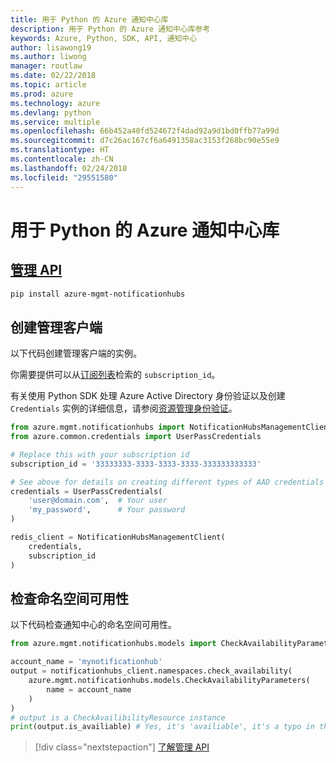 ```yaml
---
title: 用于 Python 的 Azure 通知中心库
description: 用于 Python 的 Azure 通知中心库参考
keywords: Azure, Python, SDK, API, 通知中心
author: lisawong19
ms.author: liwong
manager: routlaw
ms.date: 02/22/2018
ms.topic: article
ms.prod: azure
ms.technology: azure
ms.devlang: python
ms.service: multiple
ms.openlocfilehash: 66b452a40fd524672f4dad92a9d1bd0ffb77a99d
ms.sourcegitcommit: d7c26ac167cf6a6491358ac3153f268bc90e55e9
ms.translationtype: HT
ms.contentlocale: zh-CN
ms.lasthandoff: 02/24/2018
ms.locfileid: "29551580"
---
```

# <a name="azure-notification-hubs-libraries-for-python"></a>用于 Python 的 Azure 通知中心库

## <a name="management-apipythonapioverviewazurenotificationhubsmanagement"></a>[管理 API](/python/api/overview/azure/notificationhubs/management)

```bash
pip install azure-mgmt-notificationhubs
```

## <a name="create-the-management-client"></a>创建管理客户端

以下代码创建管理客户端的实例。

你需要提供可以从[订阅列表](https://manage.windowsazure.com/#Workspaces/AdminTasks/SubscriptionMapping)检索的 ``subscription_id``。

有关使用 Python SDK 处理 Azure Active Directory 身份验证以及创建 ``Credentials`` 实例的详细信息，请参阅[资源管理身份验证](/python/azure/python-sdk-azure-authenticate)。

```python
from azure.mgmt.notificationhubs import NotificationHubsManagementClient
from azure.common.credentials import UserPassCredentials

# Replace this with your subscription id
subscription_id = '33333333-3333-3333-3333-333333333333'

# See above for details on creating different types of AAD credentials
credentials = UserPassCredentials(
    'user@domain.com',  # Your user
    'my_password',      # Your password
)

redis_client = NotificationHubsManagementClient(
    credentials,
    subscription_id
)
```

## <a name="check-namespace-availability"></a>检查命名空间可用性

以下代码检查通知中心的命名空间可用性。
```python
from azure.mgmt.notificationhubs.models import CheckAvailabilityParameters

account_name = 'mynotificationhub'
output = notificationhubs_client.namespaces.check_availability(
    azure.mgmt.notificationhubs.models.CheckAvailabilityParameters(
        name = account_name
    )
)
# output is a CheckAvailibilityResource instance
print(output.is_availiable) # Yes, it's 'availiable', it's a typo in the REST API
```

> [!div class="nextstepaction"]
> [了解管理 API](/python/api/overview/azure/notificationhubs/management)
